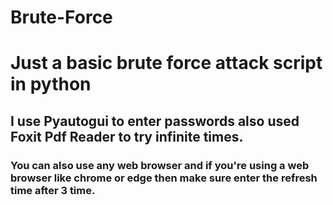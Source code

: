# Brute-Force
<h1>Just a basic brute force attack script in python</h1>

<h2>I use Pyautogui to enter passwords also used Foxit Pdf Reader to try infinite times.</h2>
<h3>You can also use any web browser and if you're using a web browser like chrome or edge then make sure enter the 
refresh time after 3 time.</h3>
